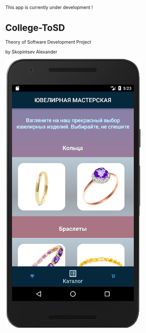 This app is currently under development !

# College-ToSD
Theory of Software Development Project

by Skopintsev Alexander


![Jewelry Store App](/jewelry_screenshot_1.PNG?raw=true "Jewelry Store App")


